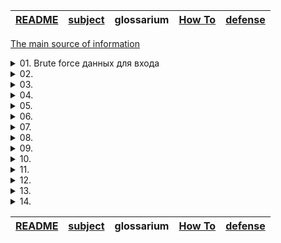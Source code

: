 | [README](README.md) | [subject](sublect_ru.md) | glossarium | [How To](howTo.md) | [defense](defense.md) |
|-|-|-|-|-|

[The main source of information](https://owasp.org)

<details><summary>01. Brute force данных для входа</summary>

| Найдено на странице | http://192.168.56.3/?page=signin |
|-|-|

<details><summary>Что такое `Brute force`</summary>
  
![44-BruteForce](https://user-images.githubusercontent.com/84193980/201331815-afabace6-0df6-4de6-83cf-549b7577436b.jpeg)

`Brute force` использует метод проб и ошибок, чтобы угадать данные для входа, ключи шифрования или найти скрытую веб-страницу. Хакеры перебирают все возможные комбинации, надеясь угадать правильно.

Это старый метод атаки, но он по-прежнему эффективен и популярен среди хакеров. Потому что в зависимости от длины и сложности пароля его взлом может занять от нескольких секунд до многих лет.

</details>

На вышеуказанной странице мы можем ввести логин и пароль. 
  
 <img width="1169" alt="Screen Shot 2022-11-11 at 14 36 53" src="https://user-images.githubusercontent.com/84193980/201332789-dce4b467-d603-40db-897b-82bceeffb68f.png">
 
Когда мы вводим неправильный пароль, мы видим, что веб-страница использует ввод для доступа к следующей странице, на которой есть очень специфическое изображение images/WrongAnswer.gif:
  
<img width="1904" alt="Screen Shot 2022-11-11 at 14 35 05" src="https://user-images.githubusercontent.com/84193980/201332820-9375ec69-2e0b-4a86-b11c-2f21fc528212.png">
 
Мы можем использовать это для `Brute force` процесса входа в систему.

Для этого из [OWASP SecLists] (https://github.com/danielmiessler/SecLists) используем наиболее часто используемые имена [пользователей](https://github.com/danielmiessler/SecLists/blob/master/Usernames/top-usernames-shortlist.txt) и [паролей](https://github.com/danielmiessler/SecLists/blob/master/Passwords/2020-200_most_used_passwords.txt)

Используя простой скрипт, мы можем попробовать каждую комбинацию наиболее часто используемых паролей и имен пользователей, и если мы не видим изображение «WrongAnswer.gif» на экране, то это означает, что мы успешно вошли в систему!
 
  ![изображение](https://user-images.githubusercontent.com/36443074/145259668-f75efbc9-4aea-4d42-9f29-7afb2e4e4e76.png)

### Как исправить:
- Используйте более надежное имя пользователя и пароль

</details>

<details><summary>02. </summary>

| Найдено на странице |  |
|-|-|

<details><summary>Что такое ``</summary>

`` 

</details>

- 

### Как исправить:
- 

</details>

<details><summary>03. </summary>

| Найдено на странице |  |
|-|-|

<details><summary>Что такое ``</summary>

`` 

</details>

- 

### Как исправить:
- 

</details>

<details><summary>04. </summary>

| Найдено на странице |  |
|-|-|

<details><summary>Что такое ``</summary>

`` 

</details>

- 

### Как исправить:
- 

</details>

<details><summary>05. </summary>

| Найдено на странице |  |
|-|-|

<details><summary>Что такое ``</summary>

`` 

</details>

- 

### Как исправить:
- 

</details>

<details><summary>06. </summary>

| Найдено на странице |  |
|-|-|

<details><summary>Что такое ``</summary>

`` 

</details>

- 

### Как исправить:
- 

</details>

<details><summary>07. </summary>

| Найдено на странице |  |
|-|-|

<details><summary>Что такое ``</summary>

`` 

</details>

- 

### Как исправить:
- 

</details>

<details><summary>08. </summary>

| Найдено на странице |  |
|-|-|

<details><summary>Что такое ``</summary>

`` 

</details>

- 

### Как исправить:
- 

</details>

<details><summary>09. </summary>

| Найдено на странице |  |
|-|-|

<details><summary>Что такое ``</summary>

`` 

</details>

- 

### Как исправить:
- 

</details>

<details><summary>10. </summary>

| Найдено на странице |  |
|-|-|

<details><summary>Что такое ``</summary>

`` 

</details>

- 

### Как исправить:
- 

</details>

<details><summary>11. </summary>

| Найдено на странице |  |
|-|-|

<details><summary>Что такое ``</summary>

`` 

</details>

- 

### Как исправить:
- 

</details>

<details><summary>12. </summary>

| Найдено на странице |  |
|-|-|

<details><summary>Что такое ``</summary>

`` 

</details>

- 

### Как исправить:
- 

</details>

<details><summary>13. </summary>

| Найдено на странице |  |
|-|-|

<details><summary>Что такое ``</summary>

`` 

</details>

- 

### Как исправить:
- 

</details>

<details><summary>14. </summary>

| Найдено на странице |  |
|-|-|

<details><summary>Что такое ``</summary>

`` 

</details>

- 

### Как исправить:
- 

</details>

| [README](README.md) | [subject](sublect_ru.md) | glossarium | [How To](howTo.md) | [defense](defense.md) |
|-|-|-|-|-|
